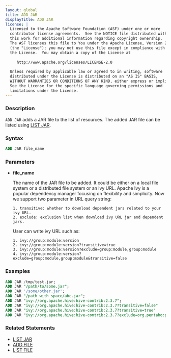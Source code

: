 ```yaml
---
layout: global
title: ADD JAR
displayTitle: ADD JAR
license: |
  Licensed to the Apache Software Foundation (ASF) under one or more
  contributor license agreements.  See the NOTICE file distributed with
  this work for additional information regarding copyright ownership.
  The ASF licenses this file to You under the Apache License, Version 2.0
  (the "License"); you may not use this file except in compliance with
  the License.  You may obtain a copy of the License at
 
     http://www.apache.org/licenses/LICENSE-2.0
 
  Unless required by applicable law or agreed to in writing, software
  distributed under the License is distributed on an "AS IS" BASIS,
  WITHOUT WARRANTIES OR CONDITIONS OF ANY KIND, either express or implied.
  See the License for the specific language governing permissions and
  limitations under the License.
---
```


### Description

`ADD JAR` adds a JAR file to the list of resources. The added JAR file can be listed using [LIST JAR](sql-ref-syntax-aux-resource-mgmt-list-jar.html).

### Syntax

```sql
ADD JAR file_name
```

### Parameters

* **file_name**

    The name of the JAR file to be added. It could be either on a local file system or a distributed file system or an ivy URL.
    Apache Ivy is a popular dependency manager focusing on flexibility and simplicity. Now we support two parameter in URL query  string:

      1. transitive: whether to download dependent jars related to your ivy URL.
      2. exclude: exclusion list when download ivy URL jar and dependent jars.

    User can write ivy URL such as:

      1. ivy://group:module:version
      2. ivy://group:module:version?transitive=true
      3. ivy://group:module:version?exclude=group:module,group:module
      4. ivy://group:module:version?exclude=group:module,group:module&transitive=false

        
### Examples

```sql
ADD JAR /tmp/test.jar;
ADD JAR "/path/to/some.jar";
ADD JAR '/some/other.jar';
ADD JAR "/path with space/abc.jar";
ADD JAR "ivy://org.apache.hive:hive-contrib:2.3.7";
ADD JAR "ivy://org.apache.hive:hive-contrib:2.3.7?transitive=false"
ADD JAR "ivy://org.apache.hive:hive-contrib:2.3.7?transitive=true"
ADD JAR "ivy://org.apache.hive:hive-contrib:2.3.7?exclude=org.pentaho:pentaho-aggdesigner-algorithm&transitive=true"
```

### Related Statements

* [LIST JAR](sql-ref-syntax-aux-resource-mgmt-list-jar.html)
* [ADD FILE](sql-ref-syntax-aux-resource-mgmt-add-file.html)
* [LIST FILE](sql-ref-syntax-aux-resource-mgmt-list-file.html)
